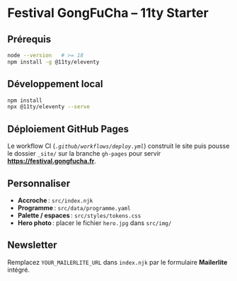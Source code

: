 # Festival GongFuCha – 11ty Starter

## Prérequis

```bash
node --version   # >= 18
npm install -g @11ty/eleventy
```

## Développement local

```bash
npm install
npx @11ty/eleventy --serve
```

## Déploiement GitHub Pages

Le workflow CI (_`.github/workflows/deploy.yml`_) construit le site puis pousse le
dossier `_site/` sur la branche `gh-pages` pour servir **https://festival.gongfucha.fr**.

## Personnaliser

* **Accroche** : `src/index.njk`
* **Programme** : `src/data/programme.yaml`
* **Palette / espaces** : `src/styles/tokens.css`
* **Hero photo** : placer le fichier `hero.jpg` dans `src/img/`

## Newsletter

Remplacez `YOUR_MAILERLITE_URL` dans `index.njk` par le formulaire **Mailerlite** intégré.
